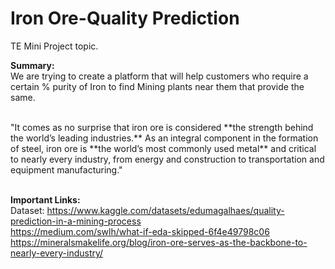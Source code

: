 # Iron Ore-Quality Prediction

TE Mini Project topic. 

**Summary:**<br>
We are trying to create a platform that will help customers who require a certain % purity of Iron to find Mining plants near them that provide the same.

<br>
"It comes as no surprise that iron ore is considered **the strength behind the world’s leading industries.** As an integral component in the formation of steel, iron ore is **the world’s most commonly used metal** and critical to nearly every industry, from energy and construction to transportation and equipment manufacturing."

<br>**Important Links:**<br>
Dataset: https://www.kaggle.com/datasets/edumagalhaes/quality-prediction-in-a-mining-process<br>
https://medium.com/swlh/what-if-eda-skipped-6f4e49798c06<br>
https://mineralsmakelife.org/blog/iron-ore-serves-as-the-backbone-to-nearly-every-industry/<br>
